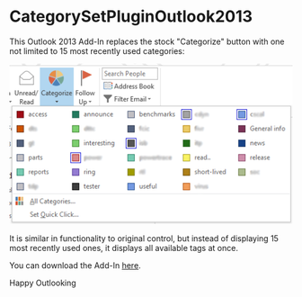 CategorySetPluginOutlook2013
============================

This Outlook 2013 Add-In replaces the stock "Categorize" button with one not limited to 15 most recently used categories:

![Add-In screenshot](screenshot.png)

It is similar in functionality to original control, but instead of displaying 15 most recently used ones, it displays all available tags at once.

You can download the Add-In [here](../../releases/latest).

Happy Outlooking
